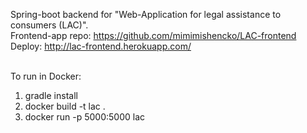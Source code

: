 Spring-boot backend for "Web-Application for legal assistance to consumers (LAC)". <br>
Frontend-app repo: https://github.com/mimimishencko/LAC-frontend <br>
Deploy: http://lac-frontend.herokuapp.com/<br><br>

To run in Docker:
1. gradle install
2. docker build -t lac .
3. docker run -p 5000:5000 lac
